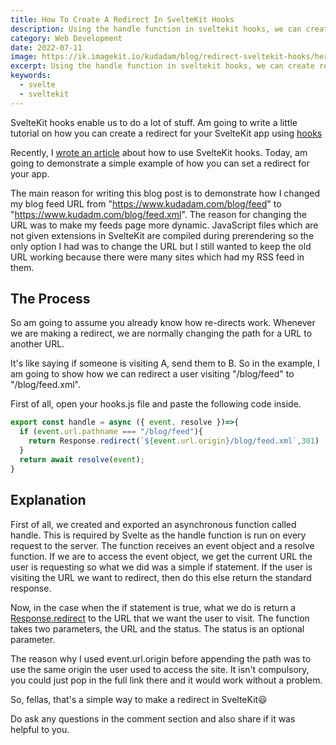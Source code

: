 ```yaml
---
title: How To Create A Redirect In SvelteKit Hooks
description: Using the handle function in sveltekit hooks, we can create redirects for our application
category: Web Development
date: 2022-07-11
image: https://ik.imagekit.io/kudadam/blog/redirect-sveltekit-hooks/hero.jpg
excerpt: Using the handle function in sveltekit hooks, we can create redirects for our application
keywords:
  - svelte
  - sveltekit
---
```


SvelteKit hooks enable us to do a lot of stuff. Am going to write a little tutorial on how you can create a redirect for your SvelteKit app using [hooks](https://kit.svelte.dev/docs/hooks)



Recently, I [wrote an article](understanding-sveltekit-hooks) about how to use SvelteKit hooks. Today, am going to demonstrate a simple example of how you can set a redirect for your app. 

The main reason for writing this blog post is to demonstrate how I changed my blog feed URL from "https://www.kudadam.com/blog/feed" to "https://www.kudadm.com/blog/feed.xml". The reason for changing the URL was to make my feeds page more dynamic. JavaScript files which are not given extensions in SvelteKit are compiled during prerendering so the only option I had was to change the URL but I still wanted to keep the old URL working because there were many sites which had my RSS feed in them.



## The Process

So am going to assume you already know how re-directs work. Whenever we are making a redirect, we are normally changing the path for a URL to another URL.

It's like saying if someone is visiting A, send them to B. So in the example, I  am going to show how we can redirect a user visiting "/blog/feed" to "/blog/feed.xml".

First of all, open your hooks.js file and paste the following code inside.

```javascript
export const handle = async ({ event, resolve })=>{
  if (event.url.pathname === "/blog/feed"){
​    return Response.redirect(`${event.url.origin}/blog/feed.xml`,301)
  }
  return await resolve(event);
}

```

## Explanation

First of all, we created and exported an asynchronous function called handle. This is required by Svelte as the handle function is run on every request to the server. The function receives an event object and a resolve function. If we are to access the event object, we get the current URL the user is requesting so what we did was a simple if statement. If the user is visiting the URL we want to redirect, then do this else return the standard response.

Now, in the case when the if statement is true, what we do is return a [Response.redirect](https://developer.mozilla.org/en-US/docs/Web/API/Response/redirect) to the URL that we want the user to visit. The function takes two parameters, the URL and the status. The status is an optional parameter. 

The reason why I used event.url.origin before appending the path was to use the same origin the user used to access the site. It isn't compulsory, you could just pop in the full link there and it would work without a problem.



So, fellas, that's a simple way to make a redirect in SvelteKit😃

Do ask any questions in the comment section and also share if it was helpful to you.